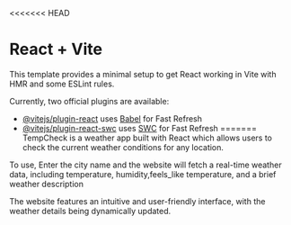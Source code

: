 <<<<<<< HEAD
# React + Vite

This template provides a minimal setup to get React working in Vite with HMR and some ESLint rules.

Currently, two official plugins are available:

- [@vitejs/plugin-react](https://github.com/vitejs/vite-plugin-react/blob/main/packages/plugin-react/README.md) uses [Babel](https://babeljs.io/) for Fast Refresh
- [@vitejs/plugin-react-swc](https://github.com/vitejs/vite-plugin-react-swc) uses [SWC](https://swc.rs/) for Fast Refresh
=======
TempCheck is a weather app built with React which allows users to check the current weather conditions for any location.

To use, Enter the city name and the website will fetch a real-time weather data, including temperature, humidity,feels_like temperature, and a brief weather description

The website features an intuitive and user-friendly interface, with the weather details being dynamically updated.

